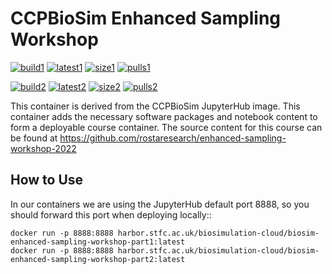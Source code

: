 CCPBioSim Enhanced Sampling Workshop
====================================

[![build1](https://github.com/jimboid/biosim-enhanced-sampling-workshop/actions/workflows/build.yml/badge.svg?branch=main)](https://github.com/jimboid/biosim-enhanced-sampling-workshop/actions/workflows/build.yml)
[![latest1](https://img.shields.io/badge/dynamic/xml?url=https%3A%2F%2Fgithub.com%2Fjimboid%2Fbackage%2Fraw%2Findex%2Fjimboid%2Fbiosim-enhanced-sampling-workshop-part1%2Fbiosim-enhanced-sampling-workshop-part1.xml&query=xml%2Fversion%5B.%2Flatest%5B.%3D%22true%22%5D%5D%2Ftags%5B.!%3D%22latest%22%5D&logo=github&label=latest&color=purple)](https://github.com/jimboid/biosim-enhanced-sampling-workshop)
[![size1](https://img.shields.io/badge/dynamic/xml?url=https%3A%2F%2Fgithub.com%2Fjimboid%2Fbackage%2Fraw%2Findex%2Fjimboid%2Fbiosim-enhanced-sampling-workshop-part1%2Fbiosim-enhanced-sampling-workshop-part1.xml&query=xml%2Fsize&logo=github&label=size&color=orange)](https://github.com/jimboid/biosim-enhanced-sampling-workshop)
[![pulls1](https://img.shields.io/badge/dynamic/xml?url=https%3A%2F%2Fgithub.com%2Fjimboid%2Fbackage%2Fraw%2Findex%2Fjimboid%2Fbiosim-enhanced-sampling-workshop-part1%2Fbiosim-enhanced-sampling-workshop-part1.xml&query=xml%2Fdownloads&logo=github&label=pulls&color=blue)](https://github.com/jimboid/biosim-enhanced-sampling-workshop)

[![build2](https://github.com/jimboid/biosim-enhanced-sampling-workshop/actions/workflows/build.yml/badge.svg?branch=main)](https://github.com/jimboid/biosim-enhanced-sampling-workshop/actions/workflows/build.yml)
[![latest2](https://img.shields.io/badge/dynamic/xml?url=https%3A%2F%2Fgithub.com%2Fjimboid%2Fbackage%2Fraw%2Findex%2Fjimboid%2Fbiosim-enhanced-sampling-workshop-part2%2Fbiosim-enhanced-sampling-workshop-part2.xml&query=xml%2Fversion%5B.%2Flatest%5B.%3D%22true%22%5D%5D%2Ftags%5B.!%3D%22latest%22%5D&logo=github&label=latest&color=purple)](https://github.com/jimboid/biosim-enhanced-sampling-workshop)
[![size2](https://img.shields.io/badge/dynamic/xml?url=https%3A%2F%2Fgithub.com%2Fjimboid%2Fbackage%2Fraw%2Findex%2Fjimboid%2Fbiosim-enhanced-sampling-workshop-part2%2Fbiosim-enhanced-sampling-workshop-part2.xml&query=xml%2Fsize&logo=github&label=size&color=orange)](https://github.com/jimboid/biosim-enhanced-sampling-workshop)
[![pulls2](https://img.shields.io/badge/dynamic/xml?url=https%3A%2F%2Fgithub.com%2Fjimboid%2Fbackage%2Fraw%2Findex%2Fjimboid%2Fbiosim-enhanced-sampling-workshop-part2%2Fbiosim-enhanced-sampling-workshop-part2.xml&query=xml%2Fdownloads&logo=github&label=pulls&color=blue)](https://github.com/jimboid/biosim-enhanced-sampling-workshop)

This container is derived from the CCPBioSim JupyterHub image. This container
adds the necessary software packages and notebook content to form a deployable
course container. The source content for this course can be found at
https://github.com/rostaresearch/enhanced-sampling-workshop-2022

How to Use
----------

In our containers we are using the JupyterHub default port 8888, so you should
forward this port when deploying locally::

    docker run -p 8888:8888 harbor.stfc.ac.uk/biosimulation-cloud/biosim-enhanced-sampling-workshop-part1:latest
    docker run -p 8888:8888 harbor.stfc.ac.uk/biosimulation-cloud/biosim-enhanced-sampling-workshop-part2:latest
